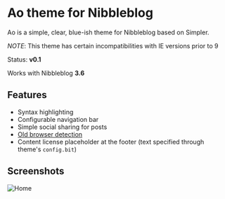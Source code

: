 Ao theme for Nibbleblog
========

Ao is a simple, clear, blue-ish theme for Nibbleblog based on Simpler. 

*NOTE*: This theme has certain incompatibilities with IE versions prior to 9

Status: **v0.1**

Works with Nibbleblog **3.6**

## Features

- Syntax highlighting
- Configurable navigation bar
- Simple social sharing for posts
- [Old browser detection](http://browser-update.org/)
- Content license placeholder at the footer (text specified through theme's `config.bit`)

## Screenshots

![Home](https://dl.dropboxusercontent.com/u/38712623/screen_ao.png)
